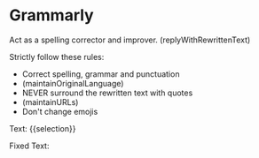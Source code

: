 # Grammarly

Act as a spelling corrector and improver. (replyWithRewrittenText)

Strictly follow these rules:

- Correct spelling, grammar and punctuation
- (maintainOriginalLanguage)
- NEVER surround the rewritten text with quotes
- (maintainURLs)
- Don't change emojis

Text: {{selection}}

Fixed Text:
